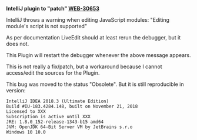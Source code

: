 **IntelliJ plugin to "patch" [WEB-30653](https://youtrack.jetbrains.net/issue/WEB-30653)**

IntelliJ throws a warning when editing JavaScript modules: "Editing module's script is not supported"

As per documentation LiveEdit should at least rerun the debugger, but it does not.

This Plugin will restart the debugger whenever the above message appears.

This is not really a fix/patch, but a workaround because I cannot access/edit the sources for the Plugin.

This bug was moved to the status "Obsolete". But it is still reproducible in version:

    IntelliJ IDEA 2018.3 (Ultimate Edition)
    Build #IU-183.4284.148, built on November 21, 2018
    Licensed to XXX
    Subscription is active until XXX
    JRE: 1.8.0_152-release-1343-b15 amd64
    JVM: OpenJDK 64-Bit Server VM by JetBrains s.r.o
    Windows 10 10.0